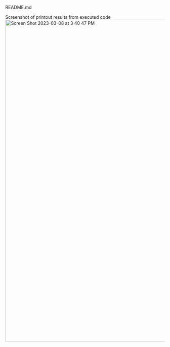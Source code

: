 README.md


Screenshot of printout results from executed code
<img width="1015" alt="Screen Shot 2023-03-08 at 3 40 47 PM" src="https://user-images.githubusercontent.com/123012280/223856584-67a2442a-09ee-4f23-8bae-2aa9108d7046.png">

